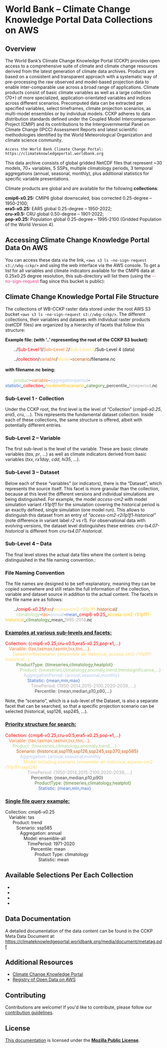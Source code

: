 # World Bank – Climate Change Knowledge Portal Data Collections on AWS

## Overview

The World Bank’s Climate Change Knowledge Portal (CCKP) provides open access to a comprehensive suite of climate and climate change resources derived from the latest generation of climate data archives. Products are based on a consistent and transparent approach with a systematic way of pre-processing the raw observed and model-based projection data to enable inter-comparable use across a broad range of applications. Climate products consist of basic climate variables as well as a large collection (70+) of more specialized, application-orientated variables and indices across different scenarios. Precomputed data can be extracted per specified variables, select timeframes, climate projection scenarios, as multi-model ensembles or by individual models. CCKP adheres to data distribution standards defined under the Coupled Model Intercomparison Project (CMIP) and its contributions to the Intergovernmental Panel on Climate Change (IPCC) Assessment Reports and latest scientific methodologies identified by the World Meteorological Organization and climate science community.

```{seealso}
Access the World Bank Climate Change Portal: https://climateknowledgeportal.worldbank.org
```

This data archive consists of global gridded NetCDF files that represent ~30 models, 70+ variables, 5 SSPs, multiple climatology periods, 3 temporal aggregations (annual, seasonal, monthly), plus additional statistics for specific variable presentations.

Climate products are global and are available for the following **collections**:

**cmip6-x0.25:** CMIP6 global downscaled, bias corrected 0.25-degree – 1950-2100;<br/>
**era5-x0.25:** EAR5 global 0.25-degree – 1950-2022;<br/>
**cru-x0.5:** CRU global 0.50-degree – 1901-2022;<br/>
**pop-x0.25:** Population global 0.25-degree – 1995-2100 (Gridded Population of the World Version 4).

## Accessing Climate Change Knowledge Portal Data On AWS

You can access these data via the link, `<aws s3 ls –no-sign-request s3://wbg-cckp/>` and using the web interface via the AWS console. To get a list for all variables and climate indicators available for the CMIP6 data at 0.25x0.25 degree resolution, this sub-directory will list them (using the <font color='#E83E8C'>--no-sign-request</font> flag since this bucket is public):

## Climate Change Knowledge Portal File Structure

The collections of WB-CCKP raster data stored under the root AWS S3 bucket `<aws s3 ls –no-sign-request s3://wbg-cckp/>`.  The different collections, their variables and datasets with individual raster products (netCDF files) are organized by a hierarchy of facets that follow this structure:

**Example file: (with ‘..’ representing the root of the CCKP S3 bucket)**:

&nbsp;&nbsp;&nbsp;&nbsp;&nbsp;&nbsp; ../<font color='#FF0000'>Sub-Level 1</font>/<font color='#ED7D31'>Sub-Level 2</font>/<font color='#FFD966'>Sub-Level 3</font>/Sub-Level 4 (data)

&nbsp;&nbsp;&nbsp;&nbsp;&nbsp;&nbsp; ../<font color='#FF0000'>collection</font>/<font color='#ED7D31'>variable</font>/<font color='#FFD966'>Model</font>-<font color='#C45911'>scenario</font>/filename.nc<br/>
&nbsp;&nbsp;&nbsp;&nbsp;&nbsp;&nbsp;&nbsp;&nbsp; <br><b>with filename.nc being:</b><br><br/>
&nbsp;&nbsp;&nbsp;&nbsp;&nbsp;&nbsp; <font color='#A8D08D'>product</font>-<font color='#ED7D31'>variable</font>-<font color='#B4C6E7'>aggregationperiod</font>-<font color='#4472C4'>statistic</font>\_<font color='#FF0000'>collection</font>\_<font color='#FFC000'>modelwithscenario</font>\_<font color='#538135'>category</font>\_<font color='#404040'>percentile</font>\_<font color='#AEAAAA'>timeperiod</font>.nc

### Sub-Level 1 - Collection

Under the CCKP root, the first level is the level of “Collection” (*cmip6-x0.25*, *era5*, *cru*, …). This represents the fundamental dataset collection. Inside each of these collections, the same structure is offered, albeit with potentially different entries.

### Sub-Level 2 – Variable

The first sub-level is the level of the variable. These are basic climate variables (*tas*, *pr*, …) as well as climate indicators derived from basic variables (*txx*, *rx1day*, *cdd*, *hi35*, …).

### Sub-Level 3 – Dataset

Below each of these “variables” (or indicators), there is the “Dataset”, which represents the source itself. This facet is more granular than the collection, because at this level the different versions and individual simulations are being distinguished. For example, the model *access-cm2* with model simulation variant *r1i1p1f1* for the simulation covering the historical period is an exactly defined, single simulation (one model run). This allows to distinguish this dataset from an entry of *“access-cm2-r2i1p1f1-historical”* (note difference in variant label *r2* vs *r1*). For observational data with evolving versions, the dataset level distinguishes these entries: *cru-ts4.07-historical* is different from *cru-ts4.07-historical*.

### Sub-Level 4 – Data

The final level stores the actual data files where the content is being distinguished in the file naming convention.:

### File Naming Convention

The file names are designed to be self-explanatory, meaning they can be copied somewhere and still retain the full information of the collection, variable and dataset source in addition to the actual content. The facets in the file name are as follows:

&nbsp;&nbsp;&nbsp;&nbsp;&nbsp;&nbsp; ../<font color='#FF0000'>cmip6-x0.25</font>/<font color='#ED7D31'>tas</font>/<font color='#FFD966'>access-cm2-r1i1p1f1-</font><font color='#C45911'>historical</font>/<br/>
&nbsp;&nbsp;&nbsp;&nbsp;&nbsp;&nbsp;&nbsp;&nbsp; <font color='#A8D08D'>climatology</font>-<font color='#ED7D31'>tas</font>-<font color='#B4C6E7'>annual</font>-<font color='#4472C4'>mean</font>\_<font color='#FF0000'>cmip6-x0.25</font>\_<font color='#FFC000'>access-cm2-r1i1p1f1-historical</font>\_<font color='#538135'>climatology</font>\_<font color='#404040'>mean</font>\_<font color='#AEAAAA'>1995-2014</font>.nc

### <ins> Examples at various sub-levels and facets: </ins>

<font color='#FF0000'>Collection: {cmip6-x0.25,cru-x0.5,era5-x0.25,pop-x1,…}</font><br/>
&nbsp;&nbsp;&nbsp;<font color='#ED7D31'>Variable: {tas,tasmax,tasmin,txx,tnn,…}</font><br/>
&nbsp;&nbsp;&nbsp;&nbsp;&nbsp;&nbsp;<font color='#FFD966'>Datasetwithscenario: {ensemble-all-historical, access-cm2-r1i1p1f1-historical…}</font><br/>
&nbsp;&nbsp;&nbsp;&nbsp;&nbsp;&nbsp;&nbsp;&nbsp;&nbsp;<font color='#538135'>ProductType: {timeseries,climatology,heatplot}</font><br/>
&nbsp;&nbsp;&nbsp;&nbsp;&nbsp;&nbsp;&nbsp;&nbsp;&nbsp;&nbsp;&nbsp;&nbsp;<font color='#A8D08D'>Product: {timeseries,climatology,anomaly,trend,trendsignificance,…}</font><br/>
&nbsp;&nbsp;&nbsp;&nbsp;&nbsp;&nbsp;&nbsp;&nbsp;&nbsp;&nbsp;&nbsp;&nbsp;&nbsp;&nbsp;&nbsp;<font color='#B4C6E7'>AggregationPeriod: {annual,seasonal,monthly}</font><br/>
&nbsp;&nbsp;&nbsp;&nbsp;&nbsp;&nbsp;&nbsp;&nbsp;&nbsp;&nbsp;&nbsp;&nbsp;&nbsp;&nbsp;&nbsp;&nbsp;&nbsp;&nbsp;<font color='#4472C4'>Statistic: {mean,min,max}</font><br/>
&nbsp;&nbsp;&nbsp;&nbsp;&nbsp;&nbsp;&nbsp;&nbsp;&nbsp;&nbsp;&nbsp;&nbsp;&nbsp;&nbsp;&nbsp;&nbsp;&nbsp;&nbsp;&nbsp;&nbsp;&nbsp;<font color='#AEAAAA'>TimePeriod: {1950-2014,2015-2100,2020-2039,….}</font><br/>
&nbsp;&nbsp;&nbsp;&nbsp;&nbsp;&nbsp;&nbsp;&nbsp;&nbsp;&nbsp;&nbsp;&nbsp;&nbsp;&nbsp;&nbsp;&nbsp;&nbsp;&nbsp;&nbsp;&nbsp;&nbsp;&nbsp;&nbsp;&nbsp;<font color='#404040'>Percentile: {mean,median,p10,p90,…}</font><br/>

Note, the “scenario”, which is a sub-level of the Dataset, is also a separate facet that can be searched, so that a specific projection scenario can be selected (historical, ssp126, ssp245, …).

### <ins> Priority structure for search: </ins>

<font color='#FF0000'>Collection: {cmip6-x0.25,cru-x0.5,era5-x0.25,pop-x1,…}</font><br/>
&nbsp;&nbsp;&nbsp;<font color='#ED7D31'>Variable: {tas,tasmax,tasmin,txx,tnn,…}</font><br/>
&nbsp;&nbsp;&nbsp;&nbsp;&nbsp;&nbsp;<font color='#A8D08D'>Product: {timeseries,climatology,anomaly,trend,…}</font><br/>
&nbsp;&nbsp;&nbsp;&nbsp;&nbsp;&nbsp;&nbsp;&nbsp;&nbsp;<font color='#C45911'>Scenario: {historical,ssp119,ssp126,ssp245,ssp370,ssp585}</font><br/>
&nbsp;&nbsp;&nbsp;&nbsp;&nbsp;&nbsp;&nbsp;&nbsp;&nbsp;&nbsp;&nbsp;&nbsp;<font color='#B4C6E7'>Aggregation: {annual,seasonal,monthly</font><br/>
&nbsp;&nbsp;&nbsp;&nbsp;&nbsp;&nbsp;&nbsp;&nbsp;&nbsp;&nbsp;&nbsp;&nbsp;&nbsp;&nbsp;&nbsp;<font color='#FFD966'>Model including scenario {ensemble-all-historical,access-cm2-r1i1p1f1-ssp126}</font><br/>
&nbsp;&nbsp;&nbsp;&nbsp;&nbsp;&nbsp;&nbsp;&nbsp;&nbsp;&nbsp;&nbsp;&nbsp;&nbsp;&nbsp;&nbsp;&nbsp;&nbsp;&nbsp;<font color='#AEAAAA'>TimePeriod: {1950-2014,2015-2100,2020-2039,….}</font><br/>
&nbsp;&nbsp;&nbsp;&nbsp;&nbsp;&nbsp;&nbsp;&nbsp;&nbsp;&nbsp;&nbsp;&nbsp;&nbsp;&nbsp;&nbsp;&nbsp;&nbsp;&nbsp;&nbsp;&nbsp;&nbsp;<font color='#404040'>Percentile: {mean,median,p10,p90}</font><br/>
&nbsp;&nbsp;&nbsp;&nbsp;&nbsp;&nbsp;&nbsp;&nbsp;&nbsp;&nbsp;&nbsp;&nbsp;&nbsp;&nbsp;&nbsp;&nbsp;&nbsp;&nbsp;&nbsp;&nbsp;&nbsp;&nbsp;&nbsp;&nbsp;<font color='#538135'>ProductType: {timeseries,climatology,heatplot}</font><br/>
&nbsp;&nbsp;&nbsp;&nbsp;&nbsp;&nbsp;&nbsp;&nbsp;&nbsp;&nbsp;&nbsp;&nbsp;&nbsp;&nbsp;&nbsp;&nbsp;&nbsp;&nbsp;&nbsp;&nbsp;&nbsp;&nbsp;&nbsp;&nbsp;&nbsp;&nbsp;&nbsp;<font color='#4472C4'>Statistic: {mean,min,max}</font><br/>

### <ins> Single file query example: </ins>

Collection: cmip6-x0.25<br/>
&nbsp;&nbsp;&nbsp;Variable: tas<br/>
&nbsp;&nbsp;&nbsp;&nbsp;&nbsp;&nbsp;Product: trend<br/>
&nbsp;&nbsp;&nbsp;&nbsp;&nbsp;&nbsp;&nbsp;&nbsp;&nbsp;Scenario: ssp585<br/>
&nbsp;&nbsp;&nbsp;&nbsp;&nbsp;&nbsp;&nbsp;&nbsp;&nbsp;&nbsp;&nbsp;&nbsp;Aggregation: annual<br/>
&nbsp;&nbsp;&nbsp;&nbsp;&nbsp;&nbsp;&nbsp;&nbsp;&nbsp;&nbsp;&nbsp;&nbsp;&nbsp;&nbsp;&nbsp;Model: ensemble-all<br/>
&nbsp;&nbsp;&nbsp;&nbsp;&nbsp;&nbsp;&nbsp;&nbsp;&nbsp;&nbsp;&nbsp;&nbsp;&nbsp;&nbsp;&nbsp;&nbsp;&nbsp;&nbsp;TimePeriod: 1971-2020<br/>
&nbsp;&nbsp;&nbsp;&nbsp;&nbsp;&nbsp;&nbsp;&nbsp;&nbsp;&nbsp;&nbsp;&nbsp;&nbsp;&nbsp;&nbsp;&nbsp;&nbsp;&nbsp;&nbsp;&nbsp;&nbsp;Percentile: mean<br/>
&nbsp;&nbsp;&nbsp;&nbsp;&nbsp;&nbsp;&nbsp;&nbsp;&nbsp;&nbsp;&nbsp;&nbsp;&nbsp;&nbsp;&nbsp;&nbsp;&nbsp;&nbsp;&nbsp;&nbsp;&nbsp;&nbsp;&nbsp;&nbsp;Product Type: climatology<br/>
&nbsp;&nbsp;&nbsp;&nbsp;&nbsp;&nbsp;&nbsp;&nbsp;&nbsp;&nbsp;&nbsp;&nbsp;&nbsp;&nbsp;&nbsp;&nbsp;&nbsp;&nbsp;&nbsp;&nbsp;&nbsp;&nbsp;&nbsp;&nbsp;&nbsp;&nbsp;&nbsp;Statistic: mean<br/>

## Available Selections Per Each Collection

- [](cmip6-x0.25)
- [](cru-x0.5)
- [](era5-x0.25)
- [](pop-x0.25)

## Data Documentation

A detailed documentation of the data content can be found in the CCKP Meta Data Document at: <https://climateknowledgeportal.worldbank.org/media/document/metatag.pdf>

## Additional Resources

- [Climate Change Knowledge Portal](https://climateknowledgeportal.worldbank.org/)
- [Registry of Open Data on AWS](https://registry.opendata.aws/)

## Contributing

Contributions are welcome! If you'd like to contribute, please follow our [contribution guidelines](https://github.com/worldbank/climateknowledgeportal/blob/main/CONTRIBUTING.md).

## License

[This documentation](https://github.com/worldbank/climateknowledgeportal) is licensed under the [**Mozilla Public License**](LICENSE).
